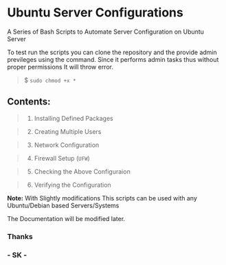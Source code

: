# Ubuntu Server Configurations

A Series of Bash Scripts to Automate Server Configuration on Ubuntu Server

To test run the scripts you can clone the repository and the provide admin previleges using the command. Since it performs admin tasks thus without proper permissions It will throw error.

> $ `sudo chmod +x *`

## Contents:

> 1. Installing Defined Packages

> 2. Creating Multiple Users

> 3. Network Configuration

> 4. Firewall Setup (`UFW`)

> 5. Checking the Above Configuraion

> 6. Verifying the Configuration

**Note:** With Slightly modifications This scripts can be used with any Ubuntu/Debian based Servers/Systems

The Documentation will be modified later.

### Thanks
### - SK -
